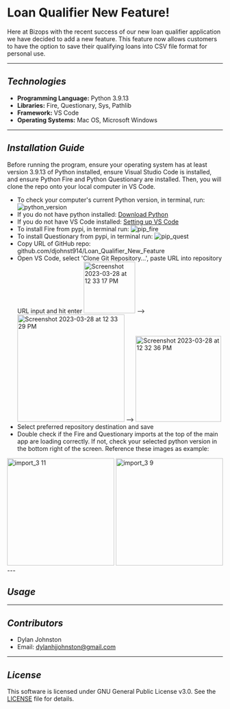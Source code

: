 # Loan Qualifier New Feature!

Here at Bizops with the recent success of our new loan qualifier application we have decided to add a new feature. This feature now allows customers to have the option to save their qualifying loans into CSV file format for personal use. 

---

## *Technologies*

- **Programming Language:** Python 3.9.13
- **Libraries:** Fire, Questionary, Sys, Pathlib
- **Framework:** VS Code
- **Operating Systems:** Mac OS, Microsoft Windows

---

## *Installation Guide*

Before running the program, ensure your operating system has at least version 3.9.13 of Python installed, ensure Visual Studio Code is installed, and ensure Python Fire and Python Questionary are installed. Then, you will clone the repo onto your local computer in VS Code.

- To check your computer's current Python version, in terminal, run: ![python_version](https://user-images.githubusercontent.com/123714457/228030721-8905ed97-ad3a-40af-96ec-078a6492fb56.png)
- If you do not have python installed: [Download Python](https://www.python.org/downloads/)
- If you do not have VS Code installed: [Setting up VS Code](https://code.visualstudio.com/docs/setup/setup-overview)
- To install Fire from pypi, in terminal run: ![pip_fire](https://user-images.githubusercontent.com/123714457/228030808-a5269f51-9e1a-4955-bc5f-3fcc63f594f0.png)
- To install Questionary from pypi, in terminal run: ![pip_quest](https://user-images.githubusercontent.com/123714457/228030876-5ad76caa-d23a-4c5a-bf15-f783c7c2cd4c.png)
- Copy URL of GitHub repo: github.com/djohnst914/Loan_Qualifier_New_Feature
- Open VS Code, select 'Clone Git Repository...', paste URL into repository URL input and hit enter <img width="120" alt="Screenshot 2023-03-28 at 12 33 17 PM" src="https://user-images.githubusercontent.com/123714457/228347670-06762756-eea5-4deb-8044-ef5198c381f8.png"> --> <img width="250" alt="Screenshot 2023-03-28 at 12 33 29 PM" src="https://user-images.githubusercontent.com/123714457/228347723-b1735963-de94-4e4f-a87e-522f8debf280.png"> --> <img width="200" alt="Screenshot 2023-03-28 at 12 32 36 PM" src="https://user-images.githubusercontent.com/123714457/228347773-220590b4-db20-407b-8cd0-6a2814549107.png">
- Select preferred repository destination and save
- Double check if the Fire and Questionary imports at the top of the main app are loading correctly. If not, check your selected python version in the bottom right of the screen. Reference these images as example:
<img width="250" alt="import_3 11" src="https://user-images.githubusercontent.com/123714457/228351232-35278eb5-8c63-4057-a4e0-00bc1ed05e80.png">
<img width="250" alt="import_3 9" src="https://user-images.githubusercontent.com/123714457/228351240-35e3f24d-7091-4033-bf04-a26e6315cbc4.png">
---

## *Usage*



---

## *Contributors*

- Dylan Johnston
- Email: dylanhjjohnston@gmail.com

---

## *License*

This software is licensed under GNU General Public License v3.0. See the [LICENSE](https://github.com/djohnst914/Loan_Qualifier_New_Feature/blob/main/LICENSE) file for details. 